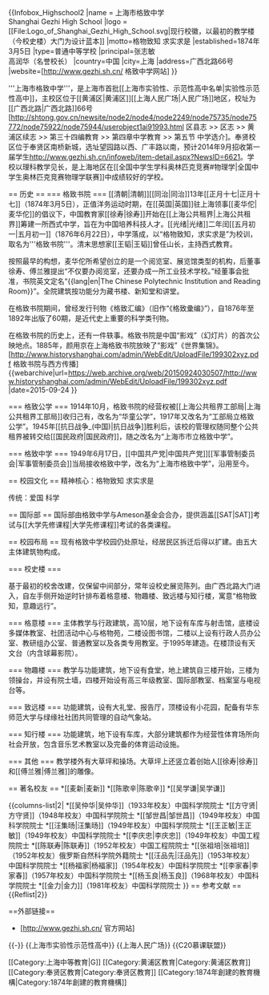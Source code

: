 {{Infobox_Highschool2
|name = 上海市格致中学<br />Shanghai Gezhi High School
|logo = [[File:Logo_of_Shanghai_Gezhi_High_School.svg|现行校徽，以最初的教学楼（今校史楼）大门为设计蓝本]]
|motto=格物致知 求实求是
|established=1874年3月5日
|type=普通中等学校
|principal=张志敏<br />高润华（名誉校长）
|country=中国
|city=上海
|address=广西北路66号
|website=[http://www.gezhi.sh.cn/ 格致中学网站]
}}

'''上海市格致中学'''，是上海市首批[[上海市实验性、示范性高中名单|实验性示范性高中]]，主校区位于[[黄浦区|黄浦区]][[上海人民广场|人民广场]]地区，校址为[[广西北路|广西北路]]66号<ref>[http://shtong.gov.cn/newsite/node2/node4/node2249/node75735/node75772/node75922/node75944/userobject1ai91993.html 区县志 >> 区志 >> 黄浦区续志 >> 第三十四编教育 >> 第四章中学教育 >> 第五节 中学选介]</ref>。奉贤校区位于奉贤区南桥新城，选址望园路以西、广丰路以南，预计2014年9月招收第一届学生<ref>http://www.gezhi.sh.cn/infoweb/item-detail.aspx?NewsID=6621</ref>。学校以理科教学见长，是上海地区在[[全国中学生学科奥林匹克竞赛#物理学|全国中学生奥林匹克竞赛物理学联赛]]中成绩较好的学校。

== 历史 ==
=== 格致书院 ===
[[清朝|清朝]][[同治|同治]]13年[[正月十七|正月十七]]（1874年3月5日），正值洋务运动时期，在[[英国|英国]]驻上海领事[[麦华佗|麦华佗]]的倡议下，中国教育家[[徐寿|徐寿]]开始在[[上海公共租界|上海公共租界]]筹建一所西式中学，旨在为中国培养科技人才。[[光绪|光绪]]二年闰[[五月初一|五月初一]]（1876年6月22日），中学落成，以“格物致知，求实求是”为校训，取名为'''格致书院'''。清末思想家[[王韬|王韬]]曾任山长，主持西式教育。

按照最早的构想，麦华佗所希望创立的是一个阅览室、展览馆类型的机构，后董事徐寿、傅兰雅提出“不仅要办阅览室，还要办成一所工业技术学校。”经董事会批准，书院英文定名“{{lang|en|The Chinese Polytechnic Institution and Reading Room}}”。全院建筑按功能分为藏书楼、新知堂和讲堂。

在格致书院期间，曾经发行刊物《格致汇编》（旧作“《格致彚编》”），自1876年至1892年出版了60期，是近代史上重要的科学类刊物。

在格致书院的历史上，还有一件轶事。格致书院是中国“影戏”（幻灯片）的首次公映地点。1885年，颜用京在上海格致书院放映了“影戏”《世界集锦》。<ref>[http://www.historyshanghai.com/admin/WebEdit/UploadFile/199302xyz.pdf 格致书院与西方传播] {{webarchive|url=https://web.archive.org/web/20150924030507/http://www.historyshanghai.com/admin/WebEdit/UploadFile/199302xyz.pdf |date=2015-09-24 }}</ref>

=== 格致公学 ===
1914年10月，格致书院的经营权被[[上海公共租界工部局|上海公共租界工部局]]收归己有，改名为“华童公学”，1917年又改名为“工部局立格致公学”。1945年[[抗日战争_(中国)|抗日战争]]胜利后，该校的管理权随同整个公共租界被转交给[[国民政府|国民政府]]，随之改名为“上海市市立格致中学”。

=== 格致中学 ===
1949年6月17日，[[中国共产党|中国共产党]][[军事管制委员会|军事管制委员会]]当局接收格致中学，改名为“上海市格致中学”，沿用至今。

== 校园文化 ==
精神核心：格物致知 求实求是

传统：爱国 科学

== 国际部 ==
国际部由格致中学与Ameson基金会合办，提供涵盖[[SAT|SAT]]考试与[[大学先修课程|大学先修课程]]考试的各类课程。

== 校园布局 ==
现有格致中学校园仍处原址，经居民区拆迁后得以扩建。由五大主体建筑物构成。

=== 校史楼 ===

基于最初的校舍改建，仅保留中间部分，常年设校史展览陈列。由广西北路大门进入，自左手侧开始逆时针排布着格意楼、物趣楼、致远楼与知行楼，寓意“格物致知，意趣远行”。

=== 格意楼 ===
主体教学与行政建筑，高10层，地下设有车库与射击馆，底楼设多媒体教室、社团活动中心与格物苑，二楼设图书馆，二楼以上设有行政人员办公室、教研组办公室、普通教室以及各类专用教室。于1995年建造。在楼顶设有天文台（内含球幕影院）。

=== 物趣楼 ===
教学与功能建筑，地下设有食堂，地上建筑自三楼开始，三楼为领操台，并设有院士墙，四楼开始设有高三年级教室、国际部教室、档案室与电视台等。

=== 致远楼 ===
功能建筑，设有大礼堂、报告厅，顶楼设有小花园，配备有华东师范大学与绿缘社社团共同管理的自动气象站。

=== 知行楼 ===
功能建筑，地下设有车库，大部分建筑都作为经营性体育场所向社会开放，包含音乐艺术教室以及完备的体育运动设施。

=== 其他 ===
教学楼外有大草坪和操场。大草坪上还竖立着创始人[[徐寿|徐寿]]和[[傅兰雅|傅兰雅]]的雕像。

== 著名校友 ==
*[[麦新|麦新]]
*[[陈歌辛|陈歌辛]]
*[[吴学谦|吴学谦]]

{{columns-list|2|
*[[吴仲华|吴仲华]]（1933年校友）中国科学院院士
*[[方守贤|方守贤]]（1948年校友）中国科学院院士
*[[邹世昌|邹世昌]]（1949年校友）中国科学院院士
*[[汪集旸|汪集旸]]（1949年校友）中国科学院院士
*[[王正敏|王正敏]]（1949年校友）中国科学院院士
*[[李庆忠|李庆忠]]（1949年校友）中国工程院院士
*[[陈联寿|陈联寿]]（1952年校友）中国工程院院士
*[[张祖培|张祖培]]（1952年校友）俄罗斯自然科学院外籍院士
*[[汪品先|汪品先]]（1953年校友）中国科学院院士
*[[杨福家|杨福家]]（1954年校友）中国科学院院士
*[[李家春|李家春]]（1957年校友）中国科学院院士
*[[杨玉良|杨玉良]]（1968年校友）中国科学院院士
*[[金力|金力]]（1981年校友）中国科学院院士
}}
== 参考文献 ==
{{Reflist|2}}

==外部链接==
* [http://www.gezhi.sh.cn/ 官方网站]

{{-}}
{{上海市实验性示范性高中}}
{{上海人民广场}}
{{C20慕课联盟}}

[[Category:上海中等教育|G]]
[[Category:黄浦区教育|Category:黄浦区教育]]
[[Category:奉贤区教育|Category:奉贤区教育]]
[[Category:1874年創建的教育機構|Category:1874年創建的教育機構]]